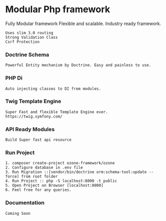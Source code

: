 # Modular Php framework

Fully Modular framework
Flexible and scalable. Industry ready framework.
````
Uses slim 3.0 routing
Strong Validation Class
Csrf Protection
````
### Doctrine Schema
````
Powerful Entity mechanism by Doctrine. Easy and painless to use.
````
### PHP Di
````
Auto injecting classes to DI from modules.

````

### Twig Template Engine

````
Super Fast and flexible Template Engine ever.
https://twig.symfony.com/
````
### API Ready Modules

````
Build Super fast api resource
````
### Run Project
````
1. composer create-project ozone-framework/ozone
2. Configure database in .env file
3. Run Migration ::[vendor/bin/doctrine orm:schema-tool:update --force] from root folder
4. Run Project :: php -S localhost:8000 -t public 
5. Open Project on Browser [localhost:8000]
6. Feel free for any queries.
````

### Documentation

````
Coming Soon
````